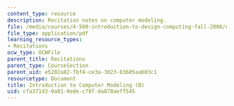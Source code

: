 ```yaml
---
content_type: resource
description: Recitation notes on computer modeling.
file: /media/courses/4-500-introduction-to-design-computing-fall-2008/cfa371d30a019edec78fda878aeff545_rec3.pdf
file_type: application/pdf
learning_resource_types:
- Recitations
ocw_type: OCWFile
parent_title: Recitations
parent_type: CourseSection
parent_uid: e5202a82-fbf4-ce3a-3023-83605aa603c1
resourcetype: Document
title: Introduction to Computer Modeling (B)
uid: cfa371d3-0a01-9ede-c78f-da878aeff545
---
```

